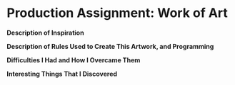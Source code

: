 # Production Assignment: Work of Art

**Description of Inspiration**

**Description of Rules Used to Create This Artwork, and Programming**

**Difficulties I Had and How I Overcame Them**

**Interesting Things That I Discovered**
